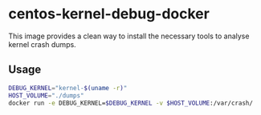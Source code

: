 # centos-kernel-debug-docker
This image provides a clean way to install the necessary tools to analyse kernel crash dumps.
## Usage
```bash
DEBUG_KERNEL="kernel-$(uname -r)"
HOST_VOLUME="./dumps"
docker run -e DEBUG_KERNEL=$DEBUG_KERNEL -v $HOST_VOLUME:/var/crash/
```
